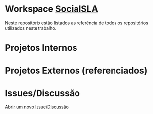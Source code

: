 # Workspace [SocialSLA](https://github.com/SocialSLA)

Neste repositório estão listados as referência de todos os repositórios utilizados neste trabalho.


# Projetos Internos

# Projetos Externos (referenciados)

# Issues/Discussão

[Abrir um novo Issue/Discussão](https://github.com/SocialSLA/workspace/issues)

